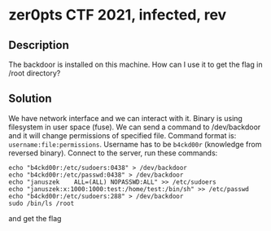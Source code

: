 # zer0pts CTF 2021, infected, rev

## Description
The backdoor is installed on this machine.
How can I use it to get the flag in /root directory?

## Solution
We have network interface and we can interact with it. Binary is using filesystem in user space (fuse). We can send a command to /dev/backdoor and it will change permissions of specified file. Command format is:   `username:file:permissions`. Username has to be `b4ckd00r` (knowledge from reversed binary). Connect to the server, run these commands:
```
echo "b4ckd00r:/etc/sudoers:0438" > /dev/backdoor
echo "b4ckd00r:/etc/passwd:0438" > /dev/backdoor
echo "januszek    ALL=(ALL) NOPASSWD:ALL" >> /etc/sudoers
echo "januszek:x:1000:1000:test:/home/test:/bin/sh" >> /etc/passwd
echo "b4ckd00r:/etc/sudoers:288" > /dev/backdoor
sudo /bin/ls /root
```
and get the flag 

